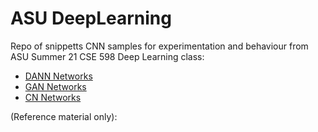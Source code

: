 # ASU DeepLearning

Repo of snippetts CNN samples for experimentation and behaviour from ASU Summer 21 CSE 598 Deep Learning class:

- [DANN Networks](https://github.com/corsinlo/ASU-DeepLearning/blob/main/DANN%20Networks)
- [GAN Networks](https://github.com/corsinlo/ASU-DeepLearning/blob/main/GAN%20Network.py)
- [CN Networks](https://github.com/corsinlo/ASU-DeepLearning/blob/main/CN%20Networks.py)


(Reference material only):
